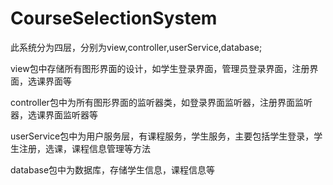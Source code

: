# CourseSelectionSystem

此系统分为四层，分别为view,controller,userService,database;

view包中存储所有图形界面的设计，如学生登录界面，管理员登录界面，注册界面，选课界面等

controller包中为所有图形界面的监听器类，如登录界面监听器，注册界面监听器，选课界面监听器等

userService包中为用户服务层，有课程服务，学生服务，主要包括学生登录，学生注册，选课，课程信息管理等方法

database包中为数据库，存储学生信息，课程信息等
